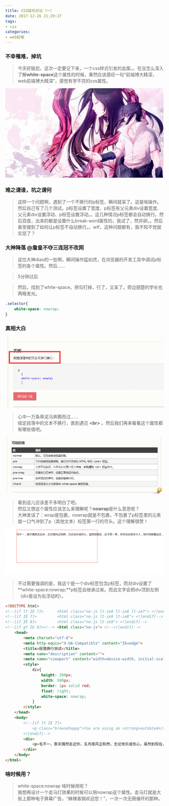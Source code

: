 ```yaml
---
title: CSS踩坑日记（一）
date: 2017-12-26 21:29:27
tags:
- css
categories:
- web前端
---
```


### 不幸罹难，掉坑

> 今天好尴尬，这次一定要记下来，一个css样式引发的血案。。在没怎么深入了解**white-space**这个属性的时候，果然应该感叹一句“前端博大精深，web前端博大精深”，感觉有学不完的css属性。

![](css-diary-1/css.jpg)

### 难之谓谁，坑之谓何

> 这样一个问题啊，遇到了一个不换行的p标签，瞬间就呆了。这是啥操作。然后自己写了几个测试。p标签设置了宽度、p标签有父元素div设置宽度、父元素div设置浮动、p标签设置浮动。。这几种情况p标签都会自动换行。然后百度，出来的都是设置什么break-word属性的，我试了，然并卵。。然后甚至搜到了如何让p标签不自动换行。。wtf，这种问题都有，我不知不觉就实现了？

### 大神降落 **@詹皇不夺三连冠不改网**

> 这位大神diao的一批啊，瞬间操作猛如虎，在浏览器的开发工具中调试p标签的各个属性。然后……

> 5分钟过后

> 然后，找到了white-space，把勾打掉，行了，又呆了。旁边翘楚的学长也两眼发光。

```css
.selector{
    white-space: nowrap;
}
```

### 真相大白

![](css-diary-1/white-space-1.png)

> 心中一万条草泥马奔腾而过……<br>
> 规定段落中的文本不换行，直到遇见 **\<br\>** 。然后我们再来看看这个属性都有哪些值吧。

![](css-diary-1/white-space-2.png)

> 看到这儿应该差不多明白了吧。<br>
然后又想这个属性应该怎么来理解呢？**nowrap**是什么意思呢？<br>
大神发话了：wrap是包裹，nowrap就是不包裹，不包裹了p标签里的元素就一口气冲到了p（其他文本）标签第一行的尽头。这个理解很赞！

![](css-diary-1/white-space-3.png)

> 不过需要强调的是，我这个是一个div标签包含p标签，而对div设置了**white-space:nowrap;**p标签会继承过来。而且文字会把div顶到左侧（div是设为右浮动的）。

```html
<!DOCTYPE html>
<!--[if lt IE 7]>      <html class="no-js lt-ie9 lt-ie8 lt-ie7"> <![endif]-->
<!--[if IE 7]>         <html class="no-js lt-ie9 lt-ie8"> <![endif]-->
<!--[if IE 8]>         <html class="no-js lt-ie9"> <![endif]-->
<!--[if gt IE 8]><!--> <html class="no-js"> <!--<![endif]-->
    <head>
        <meta charset="utf-8">
        <meta http-equiv="X-UA-Compatible" content="IE=edge">
        <title>段落换行测试</title>
        <meta name="description" content="">
        <meta name="viewport" content="width=device-width, initial-scale=1">
        <style>
            div{
                height: 200px;
                width: 500px;
                border: 1px solid red;
                float: right;
                white-space: nowrap;
            }
        </style>
    </head>
    <body>
        <!--[if lt IE 7]>
            <p class="browsehappy">You are using an <strong>outdated</strong> browser. Please <a href="#">upgrade your browser</a> to improve your experience.</p>
        <![endif]-->
        <div>
            <p>毛不一，那天偶然走近你，五月南风正和煦，无论快乐或伤心，虽然到现在，还孑然一身，来来往往有多少人，明天我就要远走，最后和你挥挥手。不会挽留</p>
        </div>
    </body>
</html>
```

### 啥时候用？

> white-space:nowrap 啥时候用呢？<br>
我想再设计一个走马灯效果的时候可以用nowrap这个属性。走马灯就是大街上那种电子屏幕广告，“麻辣香锅欢迎您！”，一次一次无限循环的那种。




